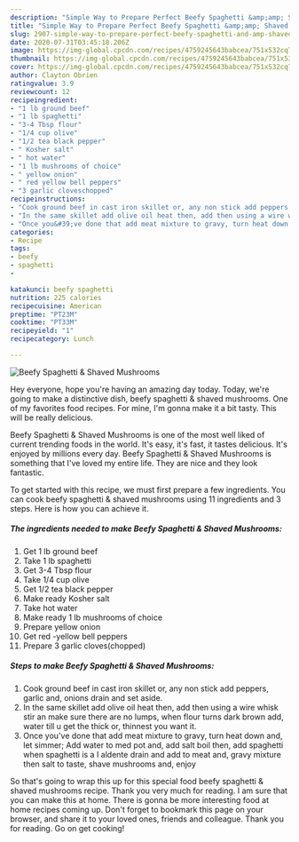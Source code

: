```yaml
---
description: "Simple Way to Prepare Perfect Beefy Spaghetti &amp;amp; Shaved Mushrooms"
title: "Simple Way to Prepare Perfect Beefy Spaghetti &amp;amp; Shaved Mushrooms"
slug: 2907-simple-way-to-prepare-perfect-beefy-spaghetti-and-amp-shaved-mushrooms
date: 2020-07-31T03:45:18.206Z
image: https://img-global.cpcdn.com/recipes/4759245643babcea/751x532cq70/beefy-spaghetti-shaved-mushrooms-recipe-main-photo.jpg
thumbnail: https://img-global.cpcdn.com/recipes/4759245643babcea/751x532cq70/beefy-spaghetti-shaved-mushrooms-recipe-main-photo.jpg
cover: https://img-global.cpcdn.com/recipes/4759245643babcea/751x532cq70/beefy-spaghetti-shaved-mushrooms-recipe-main-photo.jpg
author: Clayton Obrien
ratingvalue: 3.9
reviewcount: 12
recipeingredient:
- "1 lb ground beef"
- "1 lb spaghetti"
- "3-4 Tbsp flour"
- "1/4 cup olive"
- "1/2 tea black pepper"
- " Kosher salt"
- " hot water"
- "1 lb mushrooms of choice"
- " yellow onion"
- " red yellow bell peppers"
- "3 garlic cloveschopped"
recipeinstructions:
- "Cook ground beef in cast iron skillet or, any non stick add peppers, garlic and, onions drain and set aside."
- "In the same skillet add olive oil heat then, add then using a wire whisk stir an make sure there are no lumps, when flour turns dark brown add, water till u get the thick or, thinnest you want it."
- "Once you&#39;ve done that add meat mixture to gravy, turn heat down and, let simmer; Add water to med pot and, add salt boil then, add spaghetti when spaghetti is a I aldente drain and add to meat and, gravy mixture then salt to taste, shave mushrooms and, enjoy"
categories:
- Recipe
tags:
- beefy
- spaghetti
- 

katakunci: beefy spaghetti  
nutrition: 225 calories
recipecuisine: American
preptime: "PT23M"
cooktime: "PT33M"
recipeyield: "1"
recipecategory: Lunch

---
```



![Beefy Spaghetti &amp; Shaved Mushrooms](https://img-global.cpcdn.com/recipes/4759245643babcea/751x532cq70/beefy-spaghetti-shaved-mushrooms-recipe-main-photo.jpg)

Hey everyone, hope you're having an amazing day today. Today, we're going to make a distinctive dish, beefy spaghetti &amp; shaved mushrooms. One of my favorites food recipes. For mine, I'm gonna make it a bit tasty. This will be really delicious.



Beefy Spaghetti &amp; Shaved Mushrooms is one of the most well liked of current trending foods in the world. It's easy, it's fast, it tastes delicious. It's enjoyed by millions every day. Beefy Spaghetti &amp; Shaved Mushrooms is something that I've loved my entire life. They are nice and they look fantastic.


To get started with this recipe, we must first prepare a few ingredients. You can cook beefy spaghetti &amp; shaved mushrooms using 11 ingredients and 3 steps. Here is how you can achieve it.

<!--inarticleads1-->

##### The ingredients needed to make Beefy Spaghetti &amp; Shaved Mushrooms:

1. Get 1 lb ground beef
1. Take 1 lb spaghetti
1. Get 3-4 Tbsp flour
1. Take 1/4 cup olive
1. Get 1/2 tea black pepper
1. Make ready  Kosher salt
1. Take  hot water
1. Make ready 1 lb mushrooms of choice
1. Prepare  yellow onion
1. Get  red -yellow bell peppers
1. Prepare 3 garlic cloves(chopped)




<!--inarticleads2-->

##### Steps to make Beefy Spaghetti &amp; Shaved Mushrooms:

1. Cook ground beef in cast iron skillet or, any non stick add peppers, garlic and, onions drain and set aside.
1. In the same skillet add olive oil heat then, add then using a wire whisk stir an make sure there are no lumps, when flour turns dark brown add, water till u get the thick or, thinnest you want it.
1. Once you&#39;ve done that add meat mixture to gravy, turn heat down and, let simmer; Add water to med pot and, add salt boil then, add spaghetti when spaghetti is a I aldente drain and add to meat and, gravy mixture then salt to taste, shave mushrooms and, enjoy




So that's going to wrap this up for this special food beefy spaghetti &amp; shaved mushrooms recipe. Thank you very much for reading. I am sure that you can make this at home. There is gonna be more interesting food at home recipes coming up. Don't forget to bookmark this page on your browser, and share it to your loved ones, friends and colleague. Thank you for reading. Go on get cooking!
